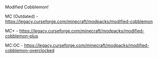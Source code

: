 Modified Cobblemon!

MC (Outdated) - https://legacy.curseforge.com/minecraft/modpacks/modified-cobblemon

MC+ - https://legacy.curseforge.com/minecraft/modpacks/modified-cobblemon-plus

MC:OC - https://legacy.curseforge.com/minecraft/modpacks/modified-cobblemon-overclocked
